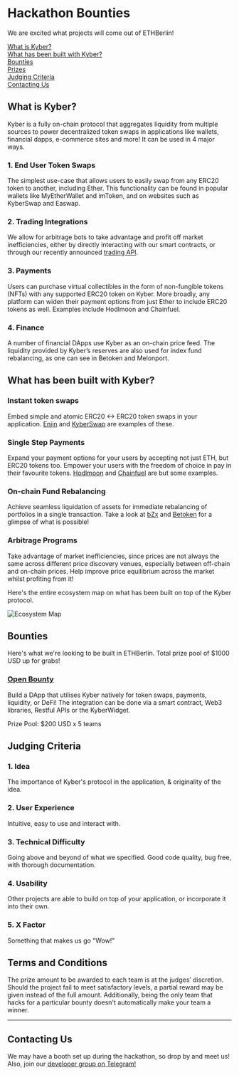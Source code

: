# Hackathon Bounties

We are excited what projects will come out of ETHBerlin!

<!-- Table Of Contents-->
[What is Kyber?](#what-is-kyber)<br>
[What has been built with Kyber?](#what-has-been-built-with-kyber)<br>
[Bounties](#bounties)<br>
[Prizes](#prizes)<br>
[Judging Criteria](#judging-criteria)<br>
[Contacting Us](#contacting-us)

## What is Kyber?

Kyber is a fully on-chain protocol that aggregates liquidity from multiple sources to power decentralized token swaps in applications like wallets, financial dapps, e-commerce sites and more! It can be used in 4 major ways.

### 1. End User Token Swaps
The simplest use-case that allows users to easily swap from any ERC20 token to another, including Ether. This functionality can be found in popular wallets like MyEtherWallet and imToken, and on websites such as KyberSwap and Easwap.

### 2. Trading Integrations
We allow for arbitrage bots to take advantage and profit off market inefficiencies, either by directly interacting with our smart contracts, or through our recently announced [trading API](https://blog.kyber.network/introducing-the-kyber-trading-api-b30550645b74).

### 3. Payments
Users can purchase virtual collectibles in the form of non-fungible tokens (NFTs) with any supported ERC20 token on Kyber. More broadly, any platform can widen their payment options from just Ether to include ERC20 tokens as well. Examples include Hodlmoon and Chainfuel.

### 4. Finance
A number of financial DApps use Kyber as an on-chain price feed. The liquidity provided by Kyber’s reserves are also used for index fund rebalancing, as one can see in Betoken and Melonport.


## What has been built with Kyber?

### Instant token swaps
Embed simple and atomic ERC20 <-> ERC20 token swaps in your application. [Enjin](https://blog.kyber.network/enjin-wallet-integrates-kyber-to-enable-in-wallet-token-swaps-476a08f9bf9a) and [KyberSwap](https://kyberswap.com/swap/eth-knc) are examples of these.

### Single Step Payments
Expand your payment options for your users by accepting not just ETH, but ERC20 tokens too. Empower your users with the freedom of choice in pay in their favourite tokens. [Hodlmoon](https://blog.kyber.network/hodlmoon-to-integrate-kybers-woocommerce-plugin-and-accept-token-payments-6baeda65c10e) and [Chainfuel](https://www.chainfuel.com/blog/chainfuel-integrates-kyberwidget-to-accept-erc20-tokens-for-telegram-community-management-automation) are but some examples.

### On-chain Fund Rebalancing
Achieve seamless liquidation of assets for immediate rebalancing of portfolios in a single transaction. Take a look at [bZx](https://medium.com/@b0xNet/kyber-bzx-b6f5330289a6) and [Betoken](https://medium.com/betoken/6-primordial-reasons-to-build-a-decentralized-hedge-fund-with-kyber-1bbb3ed6a4d9) for a glimpse of what is possible!

### Arbitrage Programs

Take advantage of market inefficiencies, since prices are not always the same across different price discovery venues, especially between off-chain and on-chain prices. Help improve price equilibrium across the market whilst profiting from it!

Here's the entire ecosystem map on what has been built on top of the Kyber protocol.

![Ecosystem Map](https://developer.kyber.network/uploads/kyber-ecosystem.png)


## Bounties

Here's what we're looking to be built in ETHBerlin. Total prize pool of $1000 USD up for grabs!

### [Open Bounty](https://github.com/KyberNetwork/hackathon-bounties/issues/25)
Build a DApp that utilises Kyber natively for token swaps, payments, liquidity, or DeFi! The integration can be done via a smart contract, Web3 libraries, Restful APIs or the KyberWidget.

Prize Pool: $200 USD x 5 teams

## Judging Criteria
### 1. Idea
The importance of Kyber's protocol in the application, & originality of the idea.

### 2. User Experience
Intuitive, easy to use and interact with.

### 3. Technical Difficulty
Going above and beyond of what we specified. Good code quality, bug free, with thorough documentation.

### 4. Usability
Other projects are able to build on top of your application, or incorporate it into their own.

### 5. X Factor
Something that makes us go "Wow!"


## Terms and Conditions

The prize amount to be awarded to each team is at the judges’ discretion. Should the project fail to meet satisfactory levels, a partial reward may be given instead of the full amount. Additionally, being the only team that hacks for a particular bounty doesn't automatically make your team a winner. 

---

## Contacting Us
We may have a booth set up during the hackathon, so drop by and meet us!
Also, join our [developer group on Telegram!](https://t.me/kyberdeveloper)
